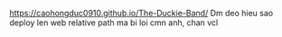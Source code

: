 https://caohongduc0910.github.io/The-Duckie-Band/
Dm deo hieu sao deploy len web relative path ma bi loi cmn anh, chan vcl
